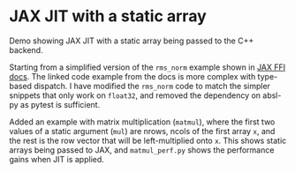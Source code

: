 # JAX JIT with a static array

Demo showing JAX JIT with a static array being passed to the C++ backend.

Starting from a simplified version of the `rms_norm` example shown in [JAX FFI docs](https://docs.jax.dev/en/latest/ffi.html). The linked code example from the docs is more complex with type-based dispatch. I have modified the `rms_norm` code to match the simpler snippets that only work on `float32`, and removed the dependency on absl-py as pytest is sufficient.

Added an example with matrix multiplication (`matmul`), where the first two values of a static argument (`mul`) are nrows, ncols of the first array `x`, and the rest is the row vector that will be left-multiplied onto `x`. This shows static arrays being passed to JAX, and `matmul_perf.py` shows the performance gains when JIT is applied.
